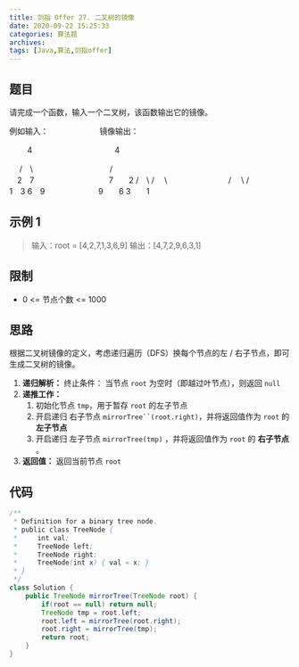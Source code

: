 ```yaml
---
title: 剑指 Offer 27. 二叉树的镜像
date: 2020-09-22 15:25:33
categories: 算法题
archives:
tags: [Java,算法,剑指offer]
---
```


## 题目

请完成一个函数，输入一个二叉树，该函数输出它的镜像。



例如输入：           　　　　　　                       镜像输出：

 　  　4                           　　　　　　　　　　                                  4

  　 /　\                     　　　 　　　　　　                                   /  　 \
 　2　7                   　　　　　　　　　                                 7　　2
   /　\    / 　\                      　　　　     　　　                      / 　\    /　  \
1　3 6　9                     　　　 　　　                      9　　6 3　　1



<!--more-->

## **示例 1**

> 输入：root = [4,2,7,1,3,6,9]
> 输出：[4,7,2,9,6,3,1]



## **限制**

- 0 <= 节点个数 <= 1000



## 思路

根据二叉树镜像的定义，考虑递归遍历（DFS）换每个节点的左 / 右子节点，即可生成二叉树的镜像。

1. **递归解析：**
   终止条件： 当节点 `root` 为空时（即越过叶节点），则返回 `null` 
2. **递推工作：**
   1. 初始化节点 `tmp`，用于暂存 `root` 的左子节点
   2. 开启递归 右子节点 `mirrorTree``(root.right)`，并将返回值作为 `root` 的 **左子节点** 
   3. 开启递归 左子节点 `mirrorTree(tmp)` ，并将返回值作为 `root` 的 **右子节点** 。
3. **返回值：** 返回当前节点 `root`



## 代码

```java
/**
 * Definition for a binary tree node.
 * public class TreeNode {
 *     int val;
 *     TreeNode left;
 *     TreeNode right;
 *     TreeNode(int x) { val = x; }
 * }
 */
class Solution {
    public TreeNode mirrorTree(TreeNode root) {
        if(root == null) return null;
        TreeNode tmp = root.left;
        root.left = mirrorTree(root.right);
        root.right = mirrorTree(tmp);
        return root;
    }
}
```

